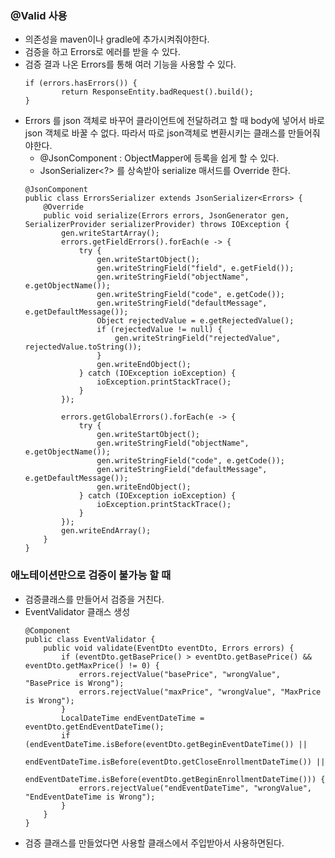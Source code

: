 ### @Valid 사용
- 의존성을 maven이나 gradle에 추가시켜줘야한다.
- 검증을 하고 Errors로 에러를 받을 수 있다.
- 검증 결과 나온 Errors를 통해 여러 기능을 사용할 수 있다.
    ```
    if (errors.hasErrors()) {
            return ResponseEntity.badRequest().build();
    }
    ```
- Errors 를 json 객체로 바꾸어 클라이언트에 전달하려고 할 때 body에 넣어서 바로 json 객체로 바꿀 수 없다. 따라서 따로 json객체로 변환시키는 클래스를 만들어줘야한다.
    - @JsonComponent : ObjectMapper에 등록을 쉽게 할 수 있다.
    -  JsonSerializer<?> 를 상속받아 serialize 매서드를 Override 한다.
    ```
    @JsonComponent
    public class ErrorsSerializer extends JsonSerializer<Errors> {
        @Override
        public void serialize(Errors errors, JsonGenerator gen, SerializerProvider serializerProvider) throws IOException {
            gen.writeStartArray();
            errors.getFieldErrors().forEach(e -> {
                try {
                    gen.writeStartObject();
                    gen.writeStringField("field", e.getField());
                    gen.writeStringField("objectName", e.getObjectName());
                    gen.writeStringField("code", e.getCode());
                    gen.writeStringField("defaultMessage", e.getDefaultMessage());
                    Object rejectedValue = e.getRejectedValue();
                    if (rejectedValue != null) {
                        gen.writeStringField("rejectedValue", rejectedValue.toString());
                    }
                    gen.writeEndObject();
                } catch (IOException ioException) {
                    ioException.printStackTrace();
                }
            });

            errors.getGlobalErrors().forEach(e -> {
                try {
                    gen.writeStartObject();
                    gen.writeStringField("objectName", e.getObjectName());
                    gen.writeStringField("code", e.getCode());
                    gen.writeStringField("defaultMessage", e.getDefaultMessage());
                    gen.writeEndObject();
                } catch (IOException ioException) {
                    ioException.printStackTrace();
                }
            });
            gen.writeEndArray();
        }
    }
    ```
    
### 애노테이션만으로 검증이 불가능 할 때
- 검증클래스를 만들어서 검증을 거친다.
- EventValidator 클래스 생성
    ```
    @Component
    public class EventValidator {
        public void validate(EventDto eventDto, Errors errors) {
            if (eventDto.getBasePrice() > eventDto.getBasePrice() && eventDto.getMaxPrice() != 0) {
                errors.rejectValue("basePrice", "wrongValue", "BasePrice is Wrong");
                errors.rejectValue("maxPrice", "wrongValue", "MaxPrice is Wrong");
            }
            LocalDateTime endEventDateTime = eventDto.getEndEventDateTime();
            if (endEventDateTime.isBefore(eventDto.getBeginEventDateTime()) ||
                    endEventDateTime.isBefore(eventDto.getCloseEnrollmentDateTime()) ||
                    endEventDateTime.isBefore(eventDto.getBeginEnrollmentDateTime())) {
                errors.rejectValue("endEventDateTime", "wrongValue", "EndEventDateTime is Wrong");
            }
        }
    }
    ```
- 검증 클래스를 만들었다면 사용할 클래스에서 주입받아서 사용하면된다.
